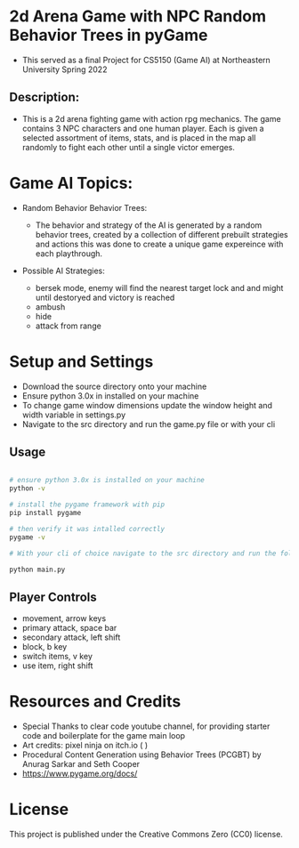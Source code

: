 # 2d Arena Game with NPC Random Behavior Trees in pyGame
- This served as a final Project for CS5150 (Game AI) at Northeastern University Spring 2022

## Description: 
- This is a 2d arena fighting game with action rpg mechanics. The game contains 3 NPC characters and one human player. Each is given a selected assortment of items, stats, and is placed in the map all randomly to fight each other until a single victor emerges.

# Game AI Topics: 

- Random Behavior Behavior Trees: 
    - The behavior and strategy of the AI is generated by a random behavior trees, created by a collection of different prebuilt strategies and actions this was done to create a unique game expereince with each playthrough. 


- Possible AI Strategies:
    - bersek mode, enemy will find the nearest target lock and and might until destoryed and victory is reached 
    - ambush
    - hide
    - attack from range 


# Setup and Settings
- Download the source directory onto your machine 
- Ensure python 3.0x in installed on your machine 
- To change game window dimensions update the window height and width variable in settings.py
- Navigate to the src directory and run the game.py file or with your cli


## Usage

```bash

# ensure python 3.0x is installed on your machine
python -v

# install the pygame framework with pip 
pip install pygame

# then verify it was intalled correctly
pygame -v

# With your cli of choice navigate to the src directory and run the following command to start the game

python main.py 

``` 

## Player Controls

- movement, arrow keys
- primary attack, space bar
- secondary attack, left shift
- block, b key
- switch items, v key
- use item, right shift


# Resources and Credits

- Special Thanks to clear code youtube channel, for providing starter code and boilerplate for the game main loop
- Art credits: pixel ninja on itch.io (   )
- Procedural Content Generation using Behavior Trees (PCGBT) by 
Anurag Sarkar and Seth Cooper
- https://www.pygame.org/docs/

# License 

This project is published under the Creative Commons Zero (CC0) license.
